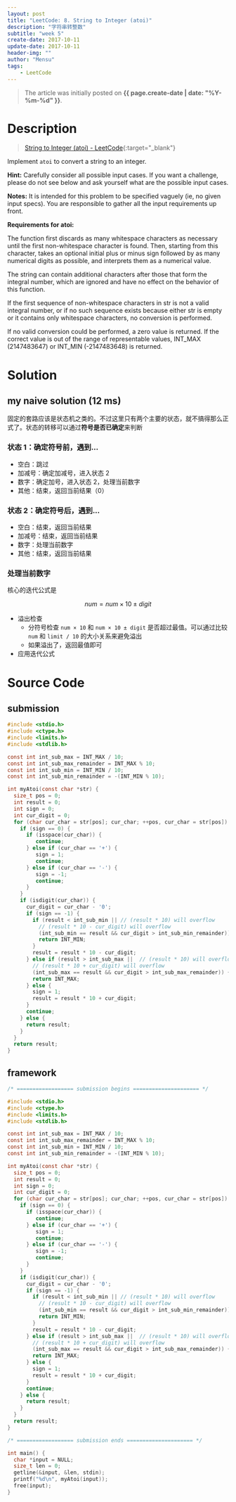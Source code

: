```yaml
---
layout: post
title: "LeetCode: 8. String to Integer (atoi)"
description: "字符串转整数"
subtitle: "week 5"
create-date: 2017-10-11
update-date: 2017-10-11
header-img: ""
author: "Mensu"
tags:
    - LeetCode
---
```


> The article was initially posted on **{{ page.create-date | date: "%Y-%m-%d" }}**.


# Description

> [String to Integer (atoi) - LeetCode](https://leetcode.com/problems/string-to-integer-atoi/description/){:target="_blank"}

Implement ``atoi`` to convert a string to an integer.

**Hint:** Carefully consider all possible input cases. If you want a challenge, please do not see below and ask yourself what are the possible input cases.

**Notes:** It is intended for this problem to be specified vaguely (ie, no given input specs). You are responsible to gather all the input requirements up front.

**Requirements for atoi:**

The function first discards as many whitespace characters as necessary until the first non-whitespace character is found. Then, starting from this character, takes an optional initial plus or minus sign followed by as many numerical digits as possible, and interprets them as a numerical value.

The string can contain additional characters after those that form the integral number, which are ignored and have no effect on the behavior of this function.

If the first sequence of non-whitespace characters in str is not a valid integral number, or if no such sequence exists because either str is empty or it contains only whitespace characters, no conversion is performed.

If no valid conversion could be performed, a zero value is returned. If the correct value is out of the range of representable values, INT_MAX (2147483647) or INT_MIN (-2147483648) is returned.

# Solution

## my naive solution (12 ms)

固定的套路应该是状态机之类的。不过这里只有两个主要的状态，就不搞得那么正式了。状态的转移可以通过**符号是否已确定**来判断

### 状态 1：确定符号前，遇到...

- 空白：跳过
- 加减号：确定加减号，进入状态 2
- 数字：确定加号，进入状态 2，处理当前数字
- 其他：结束，返回当前结果（0）

### 状态 2：确定符号后，遇到...

- 空白：结束，返回当前结果
- 加减号：结束，返回当前结果
- 数字：处理当前数字
- 其他：结束，返回当前结果

### 处理当前数字

核心的迭代公式是

$$ num = num \times 10 \pm digit $$

- 溢出检查
  + 分符号检查 ``num × 10`` 和 ``num × 10 ± digit`` 是否超过最值。可以通过比较 ``num`` 和 ``limit / 10`` 的大小关系来避免溢出
  + 如果溢出了，返回最值即可
- 应用迭代公式


# Source Code

## submission

~~~c
#include <stdio.h>
#include <ctype.h>
#include <limits.h>
#include <stdlib.h>

const int int_sub_max = INT_MAX / 10;
const int int_sub_max_remainder = INT_MAX % 10;
const int int_sub_min = INT_MIN / 10;
const int int_sub_min_remainder = -(INT_MIN % 10);

int myAtoi(const char *str) {
  size_t pos = 0;
  int result = 0;
  int sign = 0;
  int cur_digit = 0;
  for (char cur_char = str[pos]; cur_char; ++pos, cur_char = str[pos]) {
    if (sign == 0) {
      if (isspace(cur_char)) {
         continue;
      } else if (cur_char == '+') {
         sign = 1;
         continue;
      } else if (cur_char == '-') {
         sign = -1;
         continue;
      }
    }
    if (isdigit(cur_char)) {
      cur_digit = cur_char - '0';
      if (sign == -1) {
        if (result < int_sub_min || // (result * 10) will overflow
          // (result * 10 - cur_digit) will overflow
          (int_sub_min == result && cur_digit > int_sub_min_remainder)) {
          return INT_MIN;
        }
        result = result * 10 - cur_digit;
      } else if (result > int_sub_max ||  // (result * 10) will overflow
        // (result * 10 + cur_digit) will overflow
        (int_sub_max == result && cur_digit > int_sub_max_remainder)) {
        return INT_MAX;
      } else {
        sign = 1;
        result = result * 10 + cur_digit;
      }
      continue;
    } else {
      return result;
    }
  }
  return result;
}

~~~

## framework

~~~c
/* ================== submission begins ===================== */

#include <stdio.h>
#include <ctype.h>
#include <limits.h>
#include <stdlib.h>

const int int_sub_max = INT_MAX / 10;
const int int_sub_max_remainder = INT_MAX % 10;
const int int_sub_min = INT_MIN / 10;
const int int_sub_min_remainder = -(INT_MIN % 10);

int myAtoi(const char *str) {
  size_t pos = 0;
  int result = 0;
  int sign = 0;
  int cur_digit = 0;
  for (char cur_char = str[pos]; cur_char; ++pos, cur_char = str[pos]) {
    if (sign == 0) {
      if (isspace(cur_char)) {
         continue;
      } else if (cur_char == '+') {
         sign = 1;
         continue;
      } else if (cur_char == '-') {
         sign = -1;
         continue;
      }
    }
    if (isdigit(cur_char)) {
      cur_digit = cur_char - '0';
      if (sign == -1) {
        if (result < int_sub_min || // (result * 10) will overflow
          // (result * 10 - cur_digit) will overflow
          (int_sub_min == result && cur_digit > int_sub_min_remainder)) {
          return INT_MIN;
        }
        result = result * 10 - cur_digit;
      } else if (result > int_sub_max ||  // (result * 10) will overflow
        // (result * 10 + cur_digit) will overflow
        (int_sub_max == result && cur_digit > int_sub_max_remainder)) {
        return INT_MAX;
      } else {
        sign = 1;
        result = result * 10 + cur_digit;
      }
      continue;
    } else {
      return result;
    }
  }
  return result;
}

/* ================== submission ends ===================== */

int main() {
  char *input = NULL;
  size_t len = 0;
  getline(&input, &len, stdin);
  printf("%d\n", myAtoi(input));
  free(input);
}

~~~
